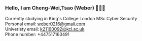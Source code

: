 ### Hello, I am Cheng-Wei,Tsao (Weber) 👋👋👋   
Currently studying in King's College London MSc Cyber Security  
Personal email: weber0216@gmail.com  
Univeristy email: k21160092@kcl.ac.uk  
Phone number: +447517163491  
<!--For more information and project I have done, please visit my github webpage(https://weber-tsao.github.io/), thank you.<!--
                     
<!--
**weber-tsao/weber-tsao** is a ✨ _special_ ✨ repository because its `README.md` (this file) appears on your GitHub profile.

Here are some ideas to get you started:

- 🔭 I’m currently working on ...
- 🌱 I’m currently learning ...
- 👯 I’m looking to collaborate on ...
- 🤔 I’m looking for help with ...
- 💬 Ask me about ...
- 📫 How to reach me: ...
- 😄 Pronouns: ...
- ⚡ Fun fact: ...
<!--
